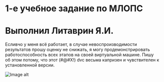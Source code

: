 # 1-е учебное задание по МЛОПС
# Выполнил Литаврин Я.И.

Есливчо у меня всё работает, в случае невоспроизводимости результатов прошу оценку не снижать,
я могу продемонстрировать работоспособность всех этапов на своей виртуальной машине. Пишу об этом потому, что этот (#@#X!) dvc весьма капризен и чувствителен к установленной версии.

![Image alt](https://github.com/YaRoLit/MLOPS_2-part_1/dags.png)
